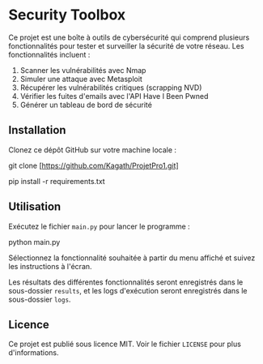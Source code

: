 # Security Toolbox

Ce projet est une boîte à outils de cybersécurité qui comprend plusieurs fonctionnalités pour tester et surveiller la sécurité de votre réseau. Les fonctionnalités incluent :

1. Scanner les vulnérabilités avec Nmap
2. Simuler une attaque avec Metasploit
3. Récupérer les vulnérabilités critiques (scrapping NVD)
4. Vérifier les fuites d'emails avec l'API Have I Been Pwned
5. Générer un tableau de bord de sécurité

## Installation

Clonez ce dépôt GitHub sur votre machine locale :

git clone [https://github.com/Kagath/ProjetPro1.git]

pip install -r requirements.txt

## Utilisation

Exécutez le fichier `main.py` pour lancer le programme :

python main.py

Sélectionnez la fonctionnalité souhaitée à partir du menu affiché et suivez les instructions à l'écran.

Les résultats des différentes fonctionnalités seront enregistrés dans le sous-dossier `results`, et les logs d'exécution seront enregistrés dans le sous-dossier `logs`.

## Licence

Ce projet est publié sous licence MIT. Voir le fichier `LICENSE` pour plus d'informations.
